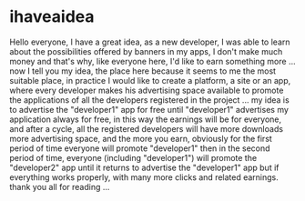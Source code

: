 # ihaveaidea
Hello everyone,
I have a great idea,
as a new developer, I was able to learn about the possibilities offered by banners in my apps, I don't make much money and that's why, like everyone here, I'd like to earn something more ...
now I tell you my idea, the place here because it seems to me the most suitable place,
in practice I would like to create a platform, a site or an app, where every developer makes his advertising space available to promote the applications of all the developers registered in the project ...
my idea is to advertise the "developer1" app for free until "developer1" advertises my application always for free,
in this way the earnings will be for everyone, and after a cycle, all the registered developers will have more downloads more advertising space,
and the more you earn,
obviously for the first period of time everyone will promote "developer1" then in the second period of time, everyone (including "developer1") will promote the "developer2" app until it returns to advertise the "developer1" app but if everything works properly, with many more clicks and related earnings.
thank you all for reading ...
